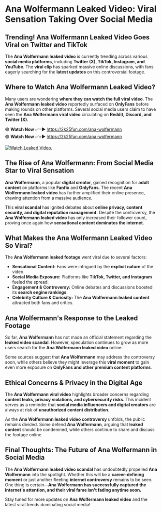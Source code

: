 # Ana Wolfermann Leaked Video: Viral Sensation Taking Over Social Media

## **Trending! Ana Wolfermann Leaked Video Goes Viral on Twitter and TikTok**
The **Ana Wolfermann leaked video** is currently trending across various **social media platforms**, including **Twitter (X), TikTok, Instagram, and YouTube**. The **viral clip** has sparked massive online discussions, with fans eagerly searching for the **latest updates** on this controversial footage.

## **Where to Watch Ana Wolfermann Leaked Video?**
Many users are wondering **where they can watch the full viral video**. The **Ana Wolfermann leaked video** reportedly surfaced on **OnlyFans** before making rounds on other platforms. Several social media users claim to have seen the **Ana Wolfermann viral video** circulating on **Reddit, Discord, and Twitter (X).**

🟢 **Watch Now** ✅=► https://2k25fun.com/ana-wolfermann  
🟢 **Watch Now** ✅=► https://2k25fun.com/ana-wolfermann  

[![Watch Leaked Video.](https://miro.medium.com/v2/resize:fit:828/format:webp/1*cilzJN44JGOrTw9NJCrNHA.gif "Watch Leaked Video")](https://2k25fun.com/ana-wolfermann)

## **The Rise of Ana Wolfermann: From Social Media Star to Viral Sensation**
**Ana Wolfermann**, a popular **digital creator**, gained recognition for **adult content** on platforms like **Fanfix** and **OnlyFans**. The recent **Ana Wolfermann leaked video** has further amplified their online presence, drawing attention from a massive audience.

This **viral scandal** has ignited debates about **online privacy, content security, and digital reputation management**. Despite the controversy, the **Ana Wolfermann leaked video** has only increased their follower count, proving once again how **sensational content dominates the internet**.

## **What Makes the Ana Wolfermann Leaked Video So Viral?**
The **Ana Wolfermann leaked footage** went viral due to several factors:
- **Sensational Content:** Fans were intrigued by the **explicit nature** of the video.
- **Social Media Exposure:** Platforms like **TikTok, Twitter, and Instagram** fueled the spread.
- **Engagement & Controversy:** Online debates and discussions boosted its **search engine rankings**.
- **Celebrity Culture & Curiosity:** The **Ana Wolfermann leaked content** attracted both fans and critics.

## **Ana Wolfermann's Response to the Leaked Footage**
So far, **Ana Wolfermann** has not made an official statement regarding the **leaked video scandal**. However, speculation continues to grow as more users search for the **Ana Wolfermann leaked video** online.

Some sources suggest that **Ana Wolfermann** may address the controversy soon, while others believe they might leverage this **viral moment** to gain even more exposure on **OnlyFans and other premium content platforms**.

## **Ethical Concerns & Privacy in the Digital Age**
The **Ana Wolfermann viral video** highlights broader concerns regarding **content leaks, privacy violations, and cybersecurity risks**. This incident serves as a reminder that **social media influencers and digital creators** are always at risk of **unauthorized content distribution**.

As the **Ana Wolfermann leaked video controversy** unfolds, the public remains divided. Some defend **Ana Wolfermann**, arguing that **leaked content** should be condemned, while others continue to share and discuss the footage online.

## **Final Thoughts: The Future of Ana Wolfermann in Social Media**
The **Ana Wolfermann leaked video scandal** has undoubtedly propelled **Ana Wolfermann** into the spotlight. Whether this will be a **career-defining moment** or just another fleeting **internet controversy** remains to be seen. One thing is certain—**Ana Wolfermann has successfully captured the internet's attention, and their viral fame isn't fading anytime soon.**

Stay tuned for more updates on **Ana Wolfermann leaked video** and the latest viral trends dominating social media!